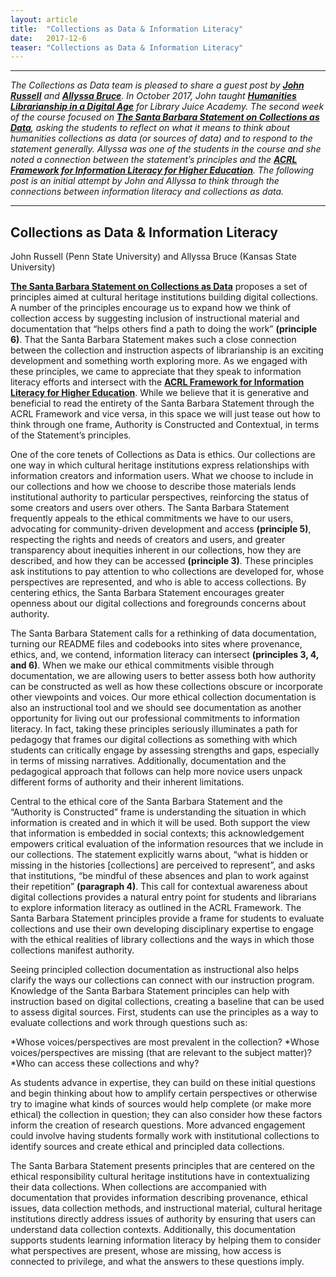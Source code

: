 ```yaml
---
layout: article
title:  "Collections as Data & Information Literacy"
date:   2017-12-6 
teaser: "Collections as Data & Information Literacy"
---
```

---

*The Collections as Data team is pleased to share a guest post by [**John Russell**](https://twitter.com/johnruss28) and [**Allyssa Bruce**](https://twitter.com/allyssabruce). In October 2017, John taught [**Humanities Librarianship in a Digital Age**](http://libraryjuiceacademy.com/156-humanities-digital.php) for Library Juice Academy. The second week of the course focused on [**The Santa Barbara Statement on Collections as Data**](https://collectionsasdata.github.io/statement/), asking the students to reflect on what it means to think about humanities collections as data (or sources of data) and to respond to the statement generally. Allyssa was one of the students in the course and she noted a connection between the statement’s principles and the [**ACRL Framework for Information Literacy for Higher Education**](http://www.ala.org/acrl/standards/ilframework). The following post is an initial attempt by John and Allyssa to think through the connections between information literacy and collections as data.*

---

## Collections as Data & Information Literacy
John Russell (Penn State University) and Allyssa Bruce (Kansas State University)

[**The Santa Barbara Statement on Collections as Data**](https://collectionsasdata.github.io/statement/) proposes a set of principles aimed at cultural heritage institutions building digital collections. A number of the principles encourage us to expand how we think of collection access by suggesting inclusion of instructional material and documentation that “helps others find a path to doing the work” **(principle 6)**. That the Santa Barbara Statement makes such a close connection between the collection and instruction aspects of librarianship is an exciting development and something worth exploring more. As we engaged with these principles, we came to appreciate that they speak to information literacy efforts and intersect with the [**ACRL Framework for Information Literacy for Higher Education**](http://www.ala.org/acrl/standards/ilframework). While we believe that it is generative and beneficial to read the entirety of the Santa Barbara Statement through the ACRL Framework and vice versa, in this space we will just tease out how to think through one frame, Authority is Constructed and Contextual, in terms of the Statement’s principles.

One of the core tenets of Collections as Data is ethics. Our collections are one way in which cultural heritage institutions express relationships with information creators and information users. What we choose to include in our collections and how we choose to describe those materials lends institutional authority to particular perspectives, reinforcing the status of some creators and users over others. The Santa Barbara Statement frequently appeals to the ethical commitments we have to our users, advocating for community-driven development and access **(principle 5)**, respecting the rights and needs of creators and users, and greater transparency about inequities inherent in our collections, how they are described, and how they can be accessed **(principle 3)**. These principles ask institutions to pay attention to who collections are developed for, whose perspectives are represented, and who is able to access collections. By centering ethics, the Santa Barbara Statement encourages greater openness about our digital collections and foregrounds concerns about authority. 

The Santa Barbara Statement calls for a rethinking of data documentation, turning our README files and codebooks into sites where provenance, ethics, and, we contend, information literacy can intersect **(principles 3, 4, and 6)**. When we make our ethical commitments visible through documentation, we are allowing users to better assess both how authority can be constructed as well as how these collections obscure or incorporate other viewpoints and voices. Our more ethical collection documentation is also an instructional tool and we should see documentation as another opportunity for living out our professional commitments to information literacy. In fact, taking these principles seriously illuminates a path for pedagogy that frames our digital collections as something with which students can critically engage by assessing strengths and gaps, especially in terms of missing narratives. Additionally, documentation and the pedagogical approach that follows can help more novice users unpack different forms of authority and their inherent limitations.

Central to the ethical core of the Santa Barbara Statement and the “Authority is Constructed” frame is understanding the situation in which information is created and in which it will be used. Both support the view that information is embedded in social contexts; this acknowledgement empowers critical evaluation of the information resources that we include in our collections. The statement explicitly warns about, “what is hidden or missing in the histories [collections] are perceived to represent”, and asks that institutions, “be mindful of these absences and plan to work against their repetition” **(paragraph 4)**. This call for contextual awareness about digital collections provides a natural entry point for students and librarians to explore information literacy as outlined in the ACRL Framework. The Santa Barbara Statement principles provide a frame for students to evaluate collections and use their own developing disciplinary expertise to engage with the ethical realities of library collections and the ways in which those collections manifest authority.

Seeing principled collection documentation as instructional also helps clarify the ways our collections can connect with our instruction program. Knowledge of the Santa Barbara Statement principles can help with instruction based on digital collections, creating a baseline that can be used to assess digital sources. First, students can use the principles as a way to evaluate collections and work through questions such as:

*Whose voices/perspectives are most prevalent in the collection?
*Whose voices/perspectives are missing (that are relevant to the subject matter)?
*Who can access these collections and why?

As students advance in expertise, they can build on these initial questions and begin thinking about how to amplify certain perspectives or otherwise try to imagine what kinds of sources would help complete (or make more ethical) the collection in question; they can also consider how these factors inform the creation of research questions. More advanced engagement could involve having students formally work with institutional collections to identify sources and create ethical and principled data collections.

The Santa Barbara Statement presents principles that are centered on the ethical responsibility cultural heritage institutions have in contextualizing their data collections. When collections are accompanied with documentation that provides information describing provenance, ethical issues, data collection methods, and instructional material, cultural heritage institutions directly address issues of authority by ensuring that users can understand data collection contexts. Additionally, this documentation supports students learning information literacy by helping them to consider what perspectives are present, whose are missing, how access is connected to privilege, and what the answers to these questions imply. 



